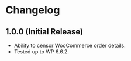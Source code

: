 # Changelog

## 1.0.0 (Initial Release)
* Ability to censor WooCommerce order details.
* Tested up to WP 6.6.2.
